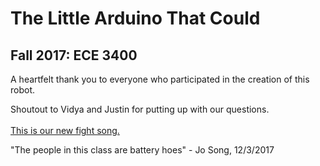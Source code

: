 # The Little Arduino That Could
## Fall 2017: ECE 3400 

A heartfelt thank you to everyone who participated in the creation of this robot. 

Shoutout to Vidya and Justin for putting up with our questions.
<br>
<br>
[This is our new fight song.](https://soundcloud.com/russellsilvamelodies/animals-are-magicians)








"The people in this class are battery hoes" - Jo Song, 12/3/2017

